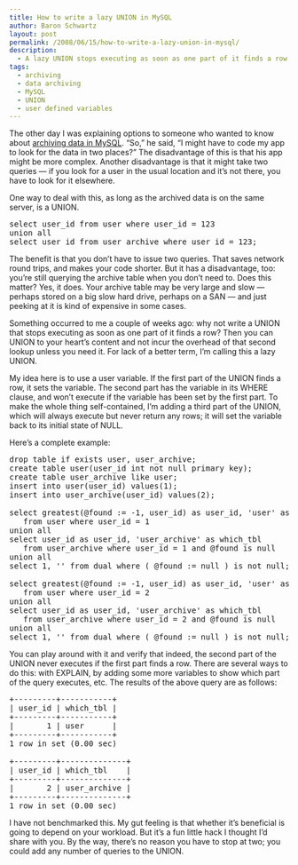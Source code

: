 ```yaml
---
title: How to write a lazy UNION in MySQL
author: Baron Schwartz
layout: post
permalink: /2008/06/15/how-to-write-a-lazy-union-in-mysql/
description:
  - A lazy UNION stops executing as soon as one part of it finds a row.
tags:
  - archiving
  - data archiving
  - MySQL
  - UNION
  - user defined variables
---
```

The other day I was explaining options to someone who wanted to know about [archiving data in MySQL][1]. &#8220;So,&#8221; he said, &#8220;I might have to code my app to look for the data in two places?&#8221; The disadvantage of this is that his app might be more complex. Another disadvantage is that it might take two queries &#8212; if you look for a user in the usual location and it&#8217;s not there, you have to look for it elsewhere.

One way to deal with this, as long as the archived data is on the same server, is a UNION.

<pre>select user_id from user where user_id = 123
union all
select user_id from user_archive where user_id = 123;</pre>

The benefit is that you don&#8217;t have to issue two queries. That saves network round trips, and makes your code shorter. But it has a disadvantage, too: you&#8217;re still querying the archive table when you don&#8217;t need to. Does this matter? Yes, it does. Your archive table may be very large and slow &#8212; perhaps stored on a big slow hard drive, perhaps on a SAN &#8212; and just peeking at it is kind of expensive in some cases.

Something occurred to me a couple of weeks ago: why not write a UNION that stops executing as soon as one part of it finds a row? Then you can UNION to your heart&#8217;s content and not incur the overhead of that second lookup unless you need it. For lack of a better term, I&#8217;m calling this a lazy UNION.

My idea here is to use a user variable. If the first part of the UNION finds a row, it sets the variable. The second part has the variable in its WHERE clause, and won&#8217;t execute if the variable has been set by the first part. To make the whole thing self-contained, I&#8217;m adding a third part of the UNION, which will always execute but never return any rows; it will set the variable back to its initial state of NULL.

Here&#8217;s a complete example:

<pre>drop table if exists user, user_archive;
create table user(user_id int not null primary key);
create table user_archive like user;
insert into user(user_id) values(1);
insert into user_archive(user_id) values(2);

select greatest(@found := -1, user_id) as user_id, 'user' as which_tbl
   from user where user_id = 1
union all
select user_id as user_id, 'user_archive' as which_tbl
   from user_archive where user_id = 1 and @found is null
union all
select 1, '' from dual where ( @found := null ) is not null;

select greatest(@found := -1, user_id) as user_id, 'user' as which_tbl
   from user where user_id = 2
union all
select user_id as user_id, 'user_archive' as which_tbl
   from user_archive where user_id = 2 and @found is null
union all
select 1, '' from dual where ( @found := null ) is not null;</pre>

You can play around with it and verify that indeed, the second part of the UNION never executes if the first part finds a row. There are several ways to do this: with EXPLAIN, by adding some more variables to show which part of the query executes, etc. The results of the above query are as follows:

<pre>+---------+-----------+
| user_id | which_tbl |
+---------+-----------+
|       1 | user      | 
+---------+-----------+
1 row in set (0.00 sec)

+---------+--------------+
| user_id | which_tbl    |
+---------+--------------+
|       2 | user_archive | 
+---------+--------------+
1 row in set (0.00 sec)</pre>

I have not benchmarked this. My gut feeling is that whether it&#8217;s beneficial is going to depend on your workload. But it&#8217;s a fun little hack I thought I&#8217;d share with you. By the way, there&#8217;s no reason you have to stop at two; you could add any number of queries to the UNION.

 [1]: http://www.xaprb.com/blog/2007/06/13/archive-strategies-for-oltp-servers-part-1/
